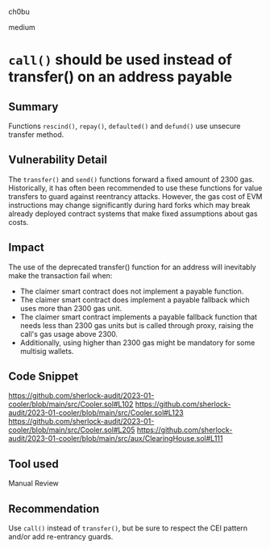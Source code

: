 ch0bu

medium

# `call()` should be used instead of transfer() on an address payable

## Summary

Functions `rescind()`, `repay()`, `defaulted()` and `defund()` use unsecure transfer method.

## Vulnerability Detail

The `transfer()` and `send()` functions forward a fixed amount of 2300 gas. Historically, it has often been recommended to use these functions for value transfers to guard against reentrancy attacks. However, the gas cost of EVM instructions may change significantly during hard forks which may break already deployed contract systems that make fixed assumptions about gas costs.

## Impact

The use of the deprecated transfer() function for an address will inevitably make the transaction fail when:

- The claimer smart contract does not implement a payable function.
- The claimer smart contract does implement a payable fallback which uses more than 2300 gas unit.
- The claimer smart contract implements a payable fallback function that needs less than 2300 gas units but is called through proxy, raising the call's gas usage above 2300.
- Additionally, using higher than 2300 gas might be mandatory for some multisig wallets.

## Code Snippet

https://github.com/sherlock-audit/2023-01-cooler/blob/main/src/Cooler.sol#L102
https://github.com/sherlock-audit/2023-01-cooler/blob/main/src/Cooler.sol#L123
https://github.com/sherlock-audit/2023-01-cooler/blob/main/src/Cooler.sol#L205
https://github.com/sherlock-audit/2023-01-cooler/blob/main/src/aux/ClearingHouse.sol#L111

## Tool used

Manual Review

## Recommendation

Use `call()` instead of `transfer()`, but be sure to respect the CEI pattern and/or add re-entrancy guards.
